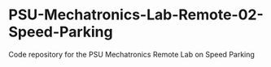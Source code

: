 # PSU-Mechatronics-Lab-Remote-02-Speed-Parking
Code repository for the PSU Mechatronics Remote Lab on Speed Parking
